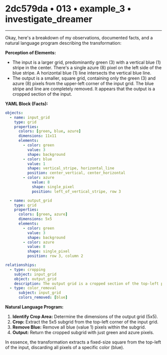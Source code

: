 # 2dc579da • 013 • example_3 • investigate_dreamer

---
Okay, here's a breakdown of my observations, documented facts, and a natural language program describing the transformation:

**Perception of Elements:**

*   The input is a larger grid, predominantly green (3) with a vertical blue (1) stripe in the center.  There's a single azure (8) pixel on the left side of the blue stripe. A horizontal blue (1) line intersects the vertical blue line.
*   The output is a smaller, square grid, containing only the green (3) and azure (8) pixels from the upper-left corner of the input grid. The blue stripe and line are completely removed. It appears that the output is a cropped section of the input.

**YAML Block (Facts):**



```yaml
objects:
  - name: input_grid
    type: grid
    properties:
      colors: [green, blue, azure]
      dimensions: 11x11
      elements:
        - color: green
          value: 3
          shape: background
        - color: blue
          value: 1
          shape: vertical_stripe, horizontal_line
          position: center_vertical, center_horizontal
        - color: azure
            value: 8
            shape: single_pixel
            position: left_of_vertical_stripe, row 3

  - name: output_grid
    type: grid
    properties:
      colors: [green, azure]
      dimensions: 5x5
      elements:
        - color: green
          value: 3
          shape: background
        - color: azure
          value: 8
          shape: single_pixel
          position: row 3, column 2

relationships:
  - type: cropping
    subject: input_grid
    object: output_grid
    description: The output grid is a cropped section of the top-left portion of the input grid.
  - type: color_removal
      subject: input_grid
      colors_removed: [blue]
```



**Natural Language Program:**

1.  **Identify Crop Area:** Determine the dimensions of the output grid (5x5).
2.  **Crop:** Extract the 5x5 subgrid from the top-left corner of the input grid.
3. **Remove Blue:** Remove all blue (value 1) pixels within the subgrid.
4. **Output:** Return the cropped subgrid with just green and azure pixels.

In essence, the transformation extracts a fixed-size square from the top-left of the input, discarding all pixels of a specific color (blue).

